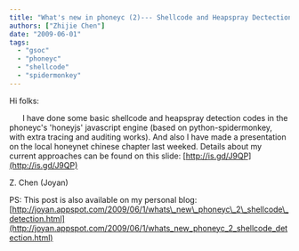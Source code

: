 ```yaml
---
title: "What's new in phoneyc (2)--- Shellcode and Heapspray Dectection"
authors: ["Zhijie Chen"]
date: "2009-06-01"
tags: 
  - "gsoc"
  - "phoneyc"
  - "shellcode"
  - "spidermonkey"
---
```


Hi folks:

  

      I have done some basic shellcode and heapspray detection codes in the phoneyc's 'honeyjs' javascript engine (based on python-spidermonkey, with extra tracing and auditing works). And also I have made a presentation on the local honeynet chinese chapter last weeked. Details about my current approaches can be found on this slide: [http://is.gd/J9QP](http://is.gd/J9QP)

  

  

Z. Chen (Joyan)

  

PS: This post is also available on my personal blog: [http://joyan.appspot.com/2009/06/1/whats\_new\_phoneyc\_2\_shellcode\_detection.html](http://joyan.appspot.com/2009/06/1/whats_new_phoneyc_2_shellcode_detection.html)
